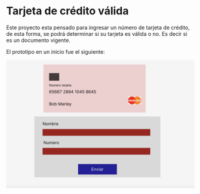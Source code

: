 # Tarjeta de crédito válida

Este proyecto esta pensado para ingresar un número de tarjeta de crédito, de esta forma, se podrá determinar si su tarjeta es válida o no. Es decir si es un documento vigente.

El prototipo en un inicio fue el siguiente:

![Prototipo](/src/img/Prototipo.png)
